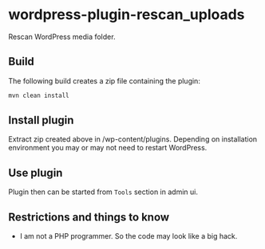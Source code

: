 # wordpress-plugin-rescan_uploads

Rescan WordPress media folder.

## Build
The following build creates a zip file containing the plugin:
```bash
mvn clean install
```

## Install plugin
Extract zip created above in <WordPress Install Dir>/wp-content/plugins.
Depending on installation environment you may or may not need to restart WordPress.

## Use plugin
Plugin then can be started from ```Tools``` section in admin ui.

## Restrictions and things to know
* I am not a PHP programmer. So the code may look like a big hack.



